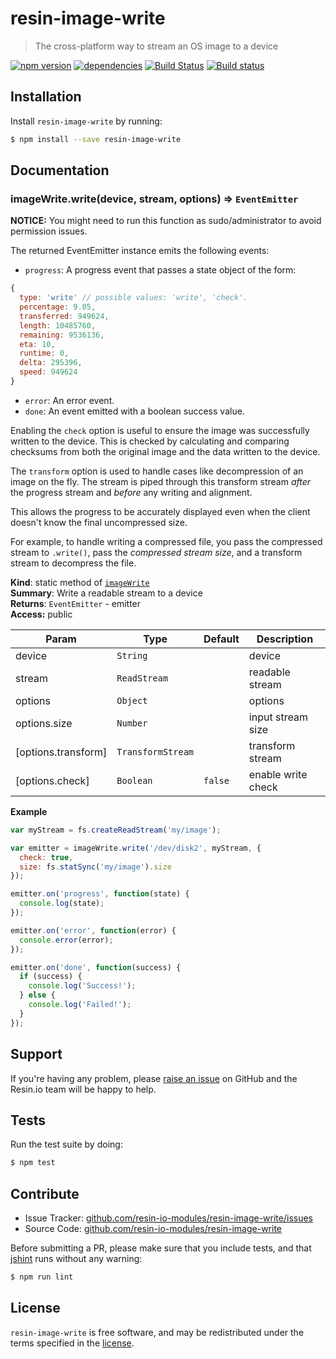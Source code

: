 resin-image-write
=================

> The cross-platform way to stream an OS image to a device

[![npm version](https://badge.fury.io/js/resin-image-write.svg)](http://badge.fury.io/js/resin-image-write)
[![dependencies](https://david-dm.org/resin-io-modules/resin-image-write.svg)](https://david-dm.org/resin-io-modules/resin-image-write.svg)
[![Build Status](https://travis-ci.org/resin-io-modules/resin-image-write.svg?branch=master)](https://travis-ci.org/resin-io-modules/resin-image-write)
[![Build status](https://ci.appveyor.com/api/projects/status/qkn859e7gcbo6lb9/branch/master?svg=true)](https://ci.appveyor.com/project/resin-io/resin-image-write/branch/master)

Installation
------------

Install `resin-image-write` by running:

```sh
$ npm install --save resin-image-write
```

Documentation
-------------

<a name="module_imageWrite.write"></a>

### imageWrite.write(device, stream, options) ⇒ <code>EventEmitter</code>
**NOTICE:** You might need to run this function as sudo/administrator to
avoid permission issues.

The returned EventEmitter instance emits the following events:

- `progress`: A progress event that passes a state object of the form:

```js
{
  type: 'write' // possible values: 'write', 'check'.
  percentage: 9.05,
  transferred: 949624,
  length: 10485760,
  remaining: 9536136,
  eta: 10,
  runtime: 0,
  delta: 295396,
  speed: 949624
}
```

- `error`: An error event.
- `done`: An event emitted with a boolean success value.

Enabling the `check` option is useful to ensure the image was
successfully written to the device. This is checked by calculating and
comparing checksums from both the original image and the data written
to the device.

The `transform` option is used to handle cases like decompression of
an image on the fly. The stream is piped through this transform stream
*after* the progress stream and *before* any writing and alignment.

This allows the progress to be accurately displayed even when the
client doesn't know the final uncompressed size.

For example, to handle writing a compressed file, you pass the
compressed stream to `.write()`, pass the *compressed stream size*,
and a transform stream to decompress the file.

**Kind**: static method of <code>[imageWrite](#module_imageWrite)</code>  
**Summary**: Write a readable stream to a device  
**Returns**: <code>EventEmitter</code> - emitter  
**Access:** public  

| Param | Type | Default | Description |
| --- | --- | --- | --- |
| device | <code>String</code> |  | device |
| stream | <code>ReadStream</code> |  | readable stream |
| options | <code>Object</code> |  | options |
| options.size | <code>Number</code> |  | input stream size |
| [options.transform] | <code>TransformStream</code> |  | transform stream |
| [options.check] | <code>Boolean</code> | <code>false</code> | enable write check |

**Example**  
```js
var myStream = fs.createReadStream('my/image');

var emitter = imageWrite.write('/dev/disk2', myStream, {
  check: true,
  size: fs.statSync('my/image').size
});

emitter.on('progress', function(state) {
  console.log(state);
});

emitter.on('error', function(error) {
  console.error(error);
});

emitter.on('done', function(success) {
  if (success) {
    console.log('Success!');
  } else {
    console.log('Failed!');
  }
});
```

Support
-------

If you're having any problem, please [raise an issue](https://github.com/resin-io-modules/resin-image-write/issues/new) on GitHub and the Resin.io team will be happy to help.

Tests
-----

Run the test suite by doing:

```sh
$ npm test
```

Contribute
----------

- Issue Tracker: [github.com/resin-io-modules/resin-image-write/issues](https://github.com/resin-io-modules/resin-image-write/issues)
- Source Code: [github.com/resin-io-modules/resin-image-write](https://github.com/resin-io-modules/resin-image-write)

Before submitting a PR, please make sure that you include tests, and that [jshint](http://jshint.com) runs without any warning:

```sh
$ npm run lint
```

License
-------

`resin-image-write` is free software, and may be redistributed under the terms specified in the [license](https://github.com/resin-io-modules/resin-image-write/blob/master/LICENSE).
